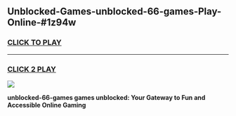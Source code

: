 
## Unblocked-Games-unblocked-66-games-Play-Online-#1z94w
<h3>
<a href="https://premium.freeplayer.one?title=unblocked-66-games&ref=27F">CLICK TO PLAY</a></h3>
<hr>

<h3>
<a href="https://premium.freeplayer.one?title=unblocked-66-games&ref=27F">CLICK 2 PLAY</a>
  
</h3>

<a href="https://premium.freeplayer.one?title=unblocked-66-games&ref=27F"><img src="https://clearcache.store/games.png"></a>


**unblocked-66-games games unblocked: Your Gateway to Fun and Accessible Online Gaming**
